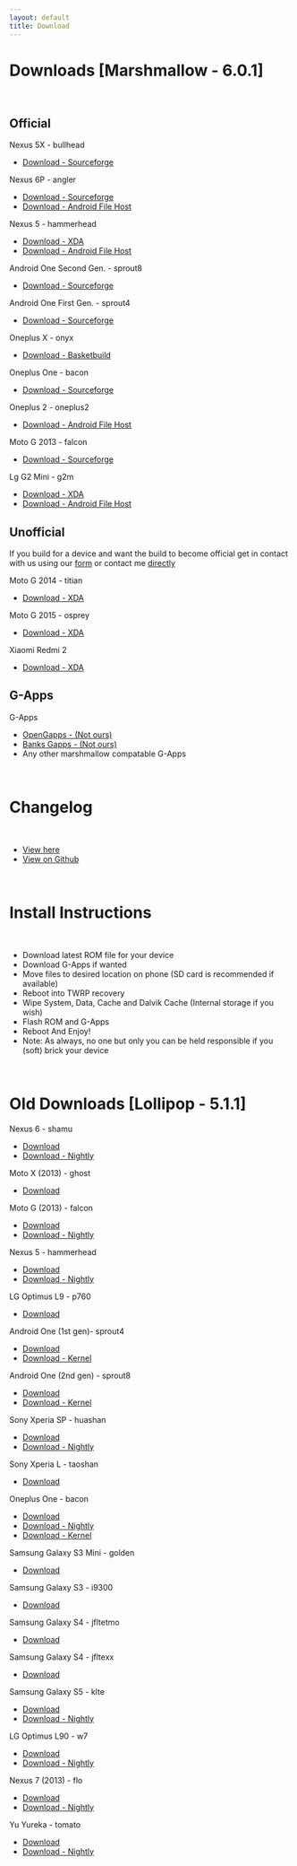 ```yaml
---
layout: default
title: Download
---
```


# Downloads [Marshmallow - 6.0.1]

<br>

## Official 

Nexus 5X - bullhead

* [Download - Sourceforge](https://sourceforge.net/projects/ownrom/files/bullhead)

Nexus 6P - angler

* [Download - Sourceforge](https://sourceforge.net/projects/ownrom/files/angler)
* [Download - Android File Host](https://www.androidfilehost.com/?w=files&flid=54055)

Nexus 5 - hammerhead

* [Download - XDA](http://forum.xda-developers.com/google-nexus-5/development/ownrom-hammerhead-6-0-1-mtc19t-official-t3382864)
* [Download - Android File Host](https://www.androidfilehost.com/?w=files&flid=60299)

Android One Second Gen. - sprout8

* [Download - Sourceforge](https://sourceforge.net/projects/ownrom/files/sprout8)

Android One First Gen. - sprout4

* [Download - Sourceforge](https://sourceforge.net/projects/ownrom/files/sprout4)

Oneplus X - onyx

* [Download - Basketbuild](https://basketbuild.com/devs/SarthakNarang/ownrom)

Oneplus One - bacon

* [Download - Sourceforge](https://sourceforge.net/projects/ownrom/files/bacon)

Oneplus 2 - oneplus2

* [Download - Android File Host ](https://www.androidfilehost.com/?fid=24499762636004031)

Moto G 2013 - falcon
 
* [Download - Sourceforge](https://sourceforge.net/projects/ownrom/files/falcon)

Lg G2 Mini - g2m
 
* [Download - XDA](http://forum.xda-developers.com/g2-mini/development/rom-ownrom-v3-0-beta-t3360222)
* [Download - Android File Host](https://www.androidfilehost.com/?w=files&flid=60389)

## Unofficial

If you build for a device and want the build to become official get in contact with us using our [form](http://bit.ly/1CGP0HE) or contact me [directly](https://plus.google.com/+VictorLinfield)

Moto G 2014 - titian 

* [Download - XDA](http://forum.xda-developers.com/moto-g-2014/development/rom-rom-v3-0-beta-t3364649)

Moto G 2015 - osprey

* [Download - XDA](http://forum.xda-developers.com/2015-moto-g/development/rom-ownrom-v3-0-beta-t3365240)

Xiaomi Redmi 2
 
* [Download - XDA](http://forum.xda-developers.com/redmi-2/development/ownrom-t3365676) 

## G-Apps

G-Apps

* [OpenGapps - (Not ours)](http://opengapps.org/)
* [Banks Gapps - (Not ours)](http://download.dirtyunicorns.com/files/gapps/banks_gapps/)
* Any other marshmallow compatable G-Apps

<br>

# Changelog

<br>

* [View here](https://raw.githubusercontent.com/OwnROM/android/own-mm/Changelog.txt)
* [View on Github](https://github.com/OwnROM/android/blob/own-mm/Changelog.txt)

<br>

# Install Instructions

<br>

* Download latest ROM file for your device
* Download G-Apps if wanted
* Move files to desired location on phone (SD card is recommended if available)
* Reboot into TWRP recovery
* Wipe System, Data, Cache and Dalvik Cache (Internal storage if you wish)
* Flash ROM and G-Apps
* Reboot And Enjoy!
* Note: As always, no one but only you can be held responsible if you (soft) brick your device

<br>

# Old Downloads [Lollipop - 5.1.1]

Nexus 6 - shamu

* [Download](https://www.androidfilehost.com/?w=files&flid=32576)
* [Download - Nightly](https://www.androidfilehost.com/?w=files&flid=32575)

Moto X (2013) - ghost

* [Download](http://bit.ly/1Qjar9k)

Moto G (2013) - falcon

* [Download](https://www.androidfilehost.com/?w=files&flid=33891)
* [Download - Nightly](https://www.androidfilehost.com/?w=files&flid=33892)

Nexus 5 - hammerhead

* [Download](https://www.androidfilehost.com/?w=files&flid=33340)
* [Download - Nightly](https://www.androidfilehost.com/?w=files&flid=33341)

LG Optimus L9 - p760

* [Download](http://forum.xda-developers.com/devdb/project/?id=7340#downloads)

Android One (1st gen)- sprout4

* [Download](http://sourceforge.net/projects/ownrom/files/sprout4/)
* [Download - Kernel](http://bit.ly/1FJlnLV)

Android One (2nd gen) - sprout8

* [Download](http://sourceforge.net/projects/ownrom/files/sprout8/)
* [Download - Kernel](http://bit.ly/1FJlnLV)

Sony Xperia SP - huashan

* [Download](https://www.androidfilehost.com/?w=files&flid=33639)
* [Download - Nightly](https://www.androidfilehost.com/?w=files&flid=32703)

Sony Xperia L - taoshan

* [Download](https://www.androidfilehost.com/?fid=24052804347762598)

Oneplus One - bacon

* [Download](http://bit.ly/1cC8YO6)
* [Download - Nightly](https://www.androidfilehost.com/?w=files&flid=33172)
* [Download - Kernel]("http://sourceforge.net/projects/ownrom/files/bacon/OwnKernel)

Samsung Galaxy S3 Mini - golden

* [Download](http://forum.xda-developers.com/devdb/project/?id=10191#downloads)

Samsung Galaxy S3 - i9300

* [Download](http://bit.ly/1d66I22)

Samsung Galaxy S4 - jfltetmo

* [Download](http://bit.ly/1PVdqd0)

Samsung Galaxy S4 - jfltexx

* [Download](https://www.androidfilehost.com/?w=files&flid=34056)

Samsung Galaxy S5 - klte

* [Download](https://www.androidfilehost.com/?w=files&flid=33339)
* [Download - Nightly](https://www.androidfilehost.com/?w=files&flid=33338)

LG Optimus L90 - w7

* [Download](https://www.androidfilehost.com/?w=files&flid=34139)
* [Download - Nightly](https://www.androidfilehost.com/?w=files&flid=34127)

Nexus 7 (2013) - flo

* [Download](https://www.androidfilehost.com/?w=files&flid=34486)
* [Download - Nightly](https://www.androidfilehost.com/?w=files&flid=34487)

Yu Yureka - tomato

* [Download](https://basketbuild.com/devs/pranav01/OwnRom/OFFICIAL)
* [Download - Nightly](https://www.androidfilehost.com/?w=files&flid=34080)
